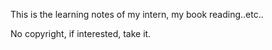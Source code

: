 This is the learning notes of my intern, my book reading..etc..

No copyright, if interested, take it.
